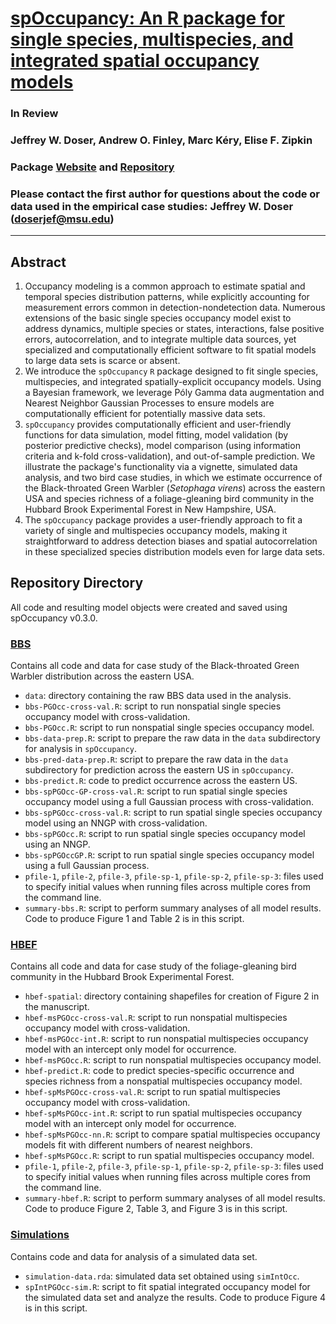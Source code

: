 # [spOccupancy: An R package for single species, multispecies, and integrated spatial occupancy models](https://arxiv.org/pdf/2111.12163.pdf)

### In Review

### Jeffrey W. Doser, Andrew O. Finley, Marc K&eacute;ry, Elise F. Zipkin 

### Package [Website](https://www.jeffdoser.com/files/spoccupancy-web/) and [Repository](https://github.com/doserjef/spOccupancy/)

### Please contact the first author for questions about the code or data used in the empirical case studies: Jeffrey W. Doser (doserjef@msu.edu)

---------------------------------

## Abstract

1. Occupancy modeling is a common approach to estimate spatial and temporal species distribution patterns, while explicitly accounting for measurement errors common in detection-nondetection data. Numerous extensions of the basic single species occupancy model exist to address dynamics, multiple species or states, interactions, false positive errors, autocorrelation, and to integrate multiple data sources, yet specialized and computationally efficient software to fit spatial models to large data sets is scarce or absent. 
2. We introduce the `spOccupancy` `R` package designed to fit single species, multispecies, and integrated spatially-explicit occupancy models. Using a Bayesian framework, we leverage P&oacute;ly Gamma data augmentation and Nearest Neighbor Gaussian Processes to ensure models are computationally efficient for potentially massive data sets.
3. `spOccupancy` provides computationally efficient and user-friendly functions for data simulation, model fitting, model validation (by posterior predictive checks), model comparison (using information criteria and k-fold cross-validation), and out-of-sample prediction. We illustrate the package's functionality via a vignette, simulated data analysis, and two bird case studies, in which we estimate occurrence of the Black-throated Green Warbler (*Setophaga virens*) across the eastern USA and species richness of a foliage-gleaning bird community in the Hubbard Brook Experimental Forest in New Hampshire, USA. 
4. The `spOccupancy` package provides a user-friendly approach to fit a variety of single and multispecies occupancy models, making it straightforward to address detection biases and spatial autocorrelation in these specialized species distribution models even for large data sets.  

## Repository Directory

All code and resulting model objects were created and saved using spOccupancy v0.3.0.

### [BBS](./bbs)

Contains all code and data for case study of the Black-throated Green Warbler distribution across the eastern USA. 

+ `data`: directory containing the raw BBS data used in the analysis.
+ `bbs-PGOcc-cross-val.R`: script to run nonspatial single species occupancy model with cross-validation.
+ `bbs-PGOcc.R`: script to run nonspatial single species occupancy model.
+ `bbs-data-prep.R`: script to prepare the raw data in the `data` subdirectory for analysis in `spOccupancy`. 
+ `bbs-pred-data-prep.R`: script to prepare the raw data in the `data` subdirectory for prediction across the eastern US in `spOccupancy`.
+ `bbs-predict.R`: code to predict occurrence across the eastern US. 
+ `bbs-spPGOcc-GP-cross-val.R`: script to run spatial single species occupancy model using a full Gaussian process with cross-validation.
+ `bbs-spPGOcc-cross-val.R`: script to run spatial single species occupancy model using an NNGP with cross-validation.
+ `bbs-spPGOcc.R`: script to run spatial single species occupancy model using an NNGP.
+ `bbs-spPGOccGP.R`: script to run spatial single species occupancy model using a full Gaussian process.
+ `pfile-1`, `pfile-2`, `pfile-3`, `pfile-sp-1`, `pfile-sp-2`, `pfile-sp-3`: files used to specify initial values when running files across multiple cores from the command line.
+ `summary-bbs.R`: script to perform summary analyses of all model results. Code to produce Figure 1 and Table 2 is in this script.

### [HBEF](./hbef)

Contains all code and data for case study of the foliage-gleaning bird community in the Hubbard Brook Experimental Forest.

+ `hbef-spatial`: directory containing shapefiles for creation of Figure 2 in the manuscript.
+ `hbef-msPGOcc-cross-val.R`: script to run nonspatial multispecies occupancy model with cross-validation.
+ `hbef-msPGOcc-int.R`: script to run nonspatial multispecies occupancy model with an intercept only model for occurrence.
+ `hbef-msPGOcc.R`: script to run nonspatial multispecies occupancy model.
+ `hbef-predict.R`: code to predict species-specific occurrence and species richness from a nonspatial multispecies occupancy model.
+ `hbef-spMsPGOcc-cross-val.R`: script to run spatial multispecies occupancy model with cross-validation.
+ `hbef-spMsPGOcc-int.R`: script to run spatial multispecies occupancy model with an intercept only model for occurrence.
+ `hbef-spMsPGOcc-nn.R`: script to compare spatial multispecies occupancy models fit with different numbers of nearest neighbors.
+ `hbef-spMsPGOcc.R`: script to run spatial multispecies occupancy model.
+ `pfile-1`, `pfile-2`, `pfile-3`, `pfile-sp-1`, `pfile-sp-2`, `pfile-sp-3`: files used to specify initial values when running files across multiple cores from the command line.
+ `summary-hbef.R`: script to perform summary analyses of all model results. Code to produce Figure 2, Table 3, and Figure 3 is in this script.

### [Simulations](./simulations)

Contains code and data for analysis of a simulated data set. 

+ `simulation-data.rda`: simulated data set obtained using `simIntOcc`. 
+ `spIntPGOcc-sim.R`: script to fit spatial integrated occupancy model for the simulated data set and analyze the results. Code to produce Figure 4 is in this script.




